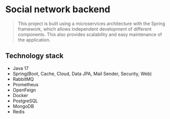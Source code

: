 # Social network backend
>This project is built using a microservices architecture with the Spring framework, which allows independent development of different components. This also provides scalability and easy maintenance of the application.

## Technology stack
- Java 17
- Spring(Boot, Cache, Cloud, Data JPA, Mail Sender, Security, Web)
- RabbitMQ
- Prometheus
- OpenFeign
- Docker
- PostgreSQL
- MongoDB
- Redis
